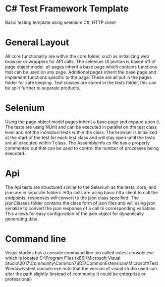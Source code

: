 # C# Test Framework Template

Basic testing template using selenium C#, HTTP client

# General Layout
All core functionality are within the core folder, such as initializing web browser or wrappers for API calls.
The selenium UI portion is based off of page object model, all pages inherit a base page which contains functions
that can be used on any page. Additional pages inherit the base page and implement functions specific to the page.
These are all put in the pages folder for safe keeping.
Test classes are stored in the tests folder, this can be split further to separate products.

# Selenium
Using the page object model pages inherit a base page and expand upon it. The tests are using NUnit and can be
executed in parallel on the test class level and not the individual tests within the class. The browser is initialized
at the start of the test for each test class and will stay open until the tests are all executed within 1 class.
The AssemblyInfo.cs file has a property commented out that can be used to control the number of processes being executed.

# Api
The Api tests are structured similar to the Selenium as the tests, core, and json are in separate folders.
Http calls are using basic http client to call the endpoints, responses will convert to the json class specified.
The jsonClasses folder contains the class form of json files and will using json serialize to convert the json response of a call 
to corresponding variables. This allows for easy configuration of the json object for dynamically generating data.

# Command line
Visual studios has a console command line too called vstest.console.exe which is located 
C:\Program Files (x86)\Microsoft Visual Studio\2017\Community\Common7\IDE\CommonExtensions\Microsoft\TestWindow\vstest.console.exe
note that the version of visual studio used can alter the path slightly (instead of community it could be enterprise or professional)
